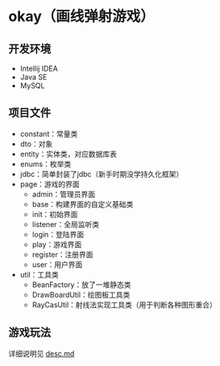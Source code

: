 # okay（画线弹射游戏）
## 开发环境
- Intellij IDEA
- Java SE
- MySQL

## 项目文件
- constant：常量类
- dto：对象
- entity：实体类，对应数据库表
- enums：枚举类
- jdbc：简单封装了jdbc（新手时期没学持久化框架）
- page：游戏的界面
    - admin：管理员界面
    - base：构建界面的自定义基础类
    - init：初始界面
    - listener：全局监听类
    - login：登陆界面
    - play：游戏界面
    - register：注册界面
    - user：用户界面
- util：工具类
  - BeanFactory：放了一堆静态类
  - DrawBoardUtil：绘图板工具类
  - RayCasUtil：射线法实现工具类（用于判断各种图形重合）

## 游戏玩法
详细说明见 [desc.md](https://github.com/xuyj1111/game/blob/master/okay/src/main/resources/file/desc.md)
